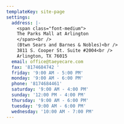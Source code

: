 ```yaml
---
templateKey: site-page
settings:
  address: |-
    <span class="font-medium">
    The Parks Mall at Arlington
    </span><br />
    (Btwn Sears and Barnes & Nobles)<br />
    3811 S. Cooper St. Suite #2004<br />
    Arlington, TX 76015
  email: office@taeyecare.com
  fax: '8174684742 '
  friday: '9:00 AM - 5:00 PM'
  monday: '9:00 AM - 6:00 PM'
  phone: '8174684461'
  saturday: '9:00 AM - 4:00 PM'
  sunday: '12:00 PM - 4:00 PM'
  thursday: '9:00 AM - 6:00 PM'
  tuesday: '9:00 AM - 6:00 PM'
  wednesday: '10:00 AM - 7:00 PM'
---
```


